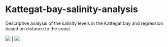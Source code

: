 # Kattegat-bay-salinity-analysis

Descriptive analysis of the salinity levels in the Kattegat bay and regression based on distance to the coast.

![](https://1.jpg)  |  ![](https://2.jpg)